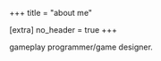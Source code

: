 +++
title = "about me"

[extra]
no_header = true
+++

gameplay programmer/game designer.

<i class="fas fa-envelope fa-2x" onClick="(function(){
	window.location.href = 'mailto:shoyuvanilla@gmail.com';
})();return false;"></i> <i class="fab fa-github fa-2x" onClick="(function(){
	var win = window.open('https://github.com/ShoyuVanilla');
	win.focus();
})();return false;"></i>